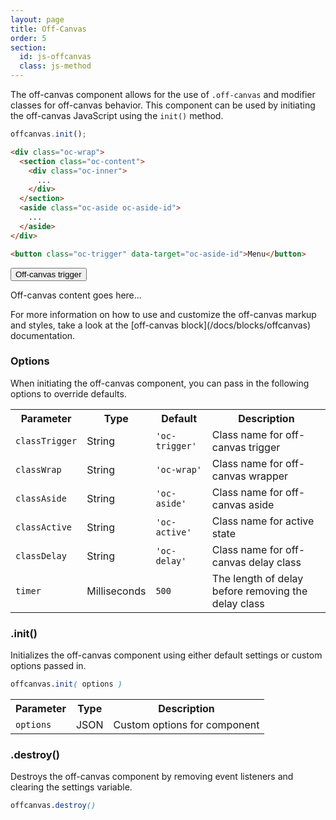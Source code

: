 ```yaml
---
layout: page
title: Off-Canvas
order: 5
section:
  id: js-offcanvas
  class: js-method
---
```


The off-canvas component allows for the use of `.off-canvas` and modifier classes for off-canvas behavior. This component can be used by initiating the off-canvas JavaScript using the `init()` method.

```js
offcanvas.init();
```

```html
<div class="oc-wrap">
  <section class="oc-content">
    <div class="oc-inner">
      ...
    </div>
  </section>
  <aside class="oc-aside oc-aside-id">
    ...
  </aside>
</div>
```

```html
<button class="oc-trigger" data-target="oc-aside-id">Menu</button>
```

<div class="demo demo-offcanvas">
  <div class="oc-wrap">
    <section class="oc-content">
      <div class="oc-inner">
        <p class="text-center">
          <button class="button primary oc-trigger" data-target="slide-in-left">Off-canvas trigger</button>
        </p>
      </div>
    </section>
    <aside class="oc-aside slide-in-left">
      <p>Off-canvas content goes here...</p>
    </aside>
  </div>
</div>

<div class="notice info" markdown="1">
For more information on how to use and customize the off-canvas markup and styles, take a look at the [off-canvas block](/docs/blocks/offcanvas) documentation.
</div>

<div id="toc" class="toc"></div>

<section id="{{ page.section.id }}-options" class="docs-item {{ page.section.class }}" markdown="1">

### Options

When initiating the off-canvas component, you can pass in the following options to override defaults.

<table class="table table-docs">
  <tr>
    <th>Parameter</th>
    <th>Type</th>
    <th>Default</th>
    <th>Description</th>
  </tr>
  <tr>
    <td><code>classTrigger</code></td>
    <td>String</td>
    <td><code>'oc-trigger'</code></td>
    <td>Class name for off-canvas trigger</td>
  </tr>
  <tr>
    <td><code>classWrap</code></td>
    <td>String</td>
    <td><code>'oc-wrap'</code></td>
    <td>Class name for off-canvas wrapper</td>
  </tr>
  <tr>
    <td><code>classAside</code></td>
    <td>String</td>
    <td><code>'oc-aside'</code></td>
    <td>Class name for off-canvas aside</td>
  </tr>
  <tr>
    <td><code>classActive</code></td>
    <td>String</td>
    <td><code>'oc-active'</code></td>
    <td>Class name for active state</td>
  </tr>
  <tr>
    <td><code>classDelay</code></td>
    <td>String</td>
    <td><code>'oc-delay'</code></td>
    <td>Class name for off-canvas delay class</td>
  </tr>
  <tr>
    <td><code>timer</code></td>
    <td>Milliseconds</td>
    <td><code>500</code></td>
    <td>The length of delay before removing the delay class</td>
  </tr>
</table>

</section><!-- .docs-item -->

<section id="{{ page.section.id }}-init" class="docs-item {{ page.section.class }}" markdown="1">

### .init()

Initializes the off-canvas component using either default settings or custom options passed in.

```scss
offcanvas.init( options )
```

<table class="table table-docs">
  <tr>
    <th>Parameter</th>
    <th>Type</th>
    <th>Description</th>
  </tr>
  <tr>
    <td><code>options</code></td>
    <td>JSON</td>
    <td>Custom options for component</td>
  </tr>
</table>

</section><!-- .docs-item -->

<section id="{{ page.section.id }}-destroy" class="docs-item {{ page.section.class }}" markdown="1">

### .destroy()

Destroys the off-canvas component by removing event listeners and clearing the settings variable.

```scss
offcanvas.destroy()
```

</section><!-- .docs-item -->

